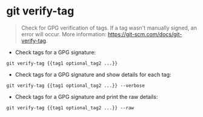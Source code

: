 # git verify-tag

> Check for GPG verification of tags.
> If a tag wasn't manually signed, an error will occur.
> More information: <https://git-scm.com/docs/git-verify-tag>.

- Check tags for a GPG signature:

`git verify-tag {{tag1 optional_tag2 ...}}`

- Check tags for a GPG signature and show details for each tag:

`git verify-tag {{tag1 optional_tag2 ...}} --verbose`

- Check tags for a GPG signature and print the raw details:

`git verify-tag {{tag1 optional_tag2 ...}} --raw`
